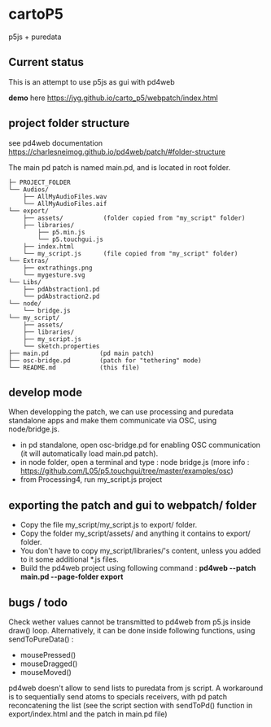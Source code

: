 # cartoP5
p5js + puredata 

## Current status
This is an attempt to use p5js as gui with pd4web 

**demo** here https://jyg.github.io/carto_p5/webpatch/index.html

## project folder structure

see pd4web documentation 
https://charlesneimog.github.io/pd4web/patch/#folder-structure

The main pd patch is named main.pd, and is located in root folder.        

    ├─ PROJECT_FOLDER
    └── Audios/    
        ├── AllMyAudioFiles.wav    
        └── AllMyAudioFiles.aif    
    └── export/    
        ├── assets/	          (folder copied from "my_script" folder)   
        ├── libraries/    
        	├── p5.min.js    
        	└── p5.touchgui.js    
        ├── index.html    
        └── my_script.js      (file copied from "my_script" folder)    
    └── Extras/		       
        ├── extrathings.png		       
        └── mygesture.svg		       
    └── Libs/		       
        ├── pdAbstraction1.pd		       
        └── pdAbstraction2.pd		       
    └── node/		       
        └── bridge.js 	 	       
    └── my_script/		       
        ├── assets/		       
        ├── libraries/		       
        ├── my_script.js		       	       
        └── sketch.properties		       
    ├── main.pd              (pd main patch)       
    ├── osc-bridge.pd        (patch for "tethering" mode)		       
    └── README.md            (this file)	
	    
	       



## develop mode
When developping the patch, we can use processing and puredata standalone apps and make them communicate via OSC, using node/bridge.js.             

* in pd standalone, open osc-bridge.pd for enabling OSC communication (it will automatically load main.pd patch).
* in node folder, open a terminal and type : node bridge.js (more info : https://github.com/L05/p5.touchgui/tree/master/examples/osc)
* from Processing4, run my_script.js project

## exporting the patch and gui to webpatch/ folder
* Copy the file my_script/my_script.js to export/ folder.
* Copy the folder my_script/assets/ and anything it contains to export/ folder.
* You don't have to copy my_script/libraries/'s content, unless you added to it some additional *.js files.
* Build the pd4web project using following command :
__pd4web --patch main.pd  --page-folder export__

## bugs / todo

Check wether values cannot be transmitted to pd4web from p5.js inside draw() loop. Alternatively, it can be done inside following functions, using sendToPureData()  :
* mousePressed()
* mouseDragged()
* mouseMoved()
  
pd4web doesn't allow to send lists to puredata from js script. A workaround is to sequentially send atoms to specials receivers, with pd patch reconcatening the list (see the script section with sendToPd() function in export/index.html and the patch in main.pd file)
